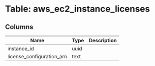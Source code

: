 
# Table: aws_ec2_instance_licenses

## Columns
| Name        | Type           | Description  |
| ------------- | ------------- | -----  |
|instance_id|uuid||
|license_configuration_arn|text||
